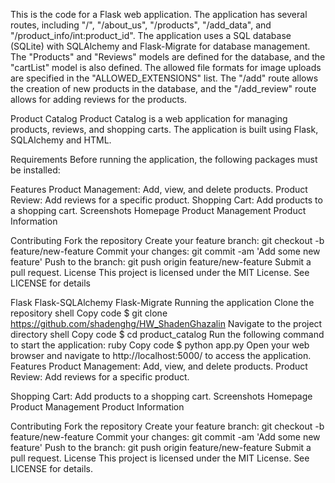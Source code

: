 This is the code for a Flask web application. The application has several routes, including "/", "/about_us", "/products", "/add_data", and "/product_info/int:product_id". The application uses a SQL database (SQLite) with SQLAlchemy and Flask-Migrate for database management. The "Products" and "Reviews" models are defined for the database, and the "cartList" model is also defined. The allowed file formats for image uploads are specified in the "ALLOWED_EXTENSIONS" list. The "/add" route allows the creation of new products in the database, and the "/add_review" route allows for adding reviews for the products.

Product Catalog
Product Catalog is a web application for managing products, reviews, and shopping carts. The application is built using Flask, SQLAlchemy and HTML.

Requirements
Before running the application, the following packages must be installed:

Features
Product Management: Add, view, and delete products.
Product Review: Add reviews for a specific product.
Shopping Cart: Add products to a shopping cart.
Screenshots
Homepage
Product Management
Product Information

Contributing
Fork the repository
Create your feature branch: git checkout -b feature/new-feature
Commit your changes: git commit -am 'Add some new feature'
Push to the branch: git push origin feature/new-feature
Submit a pull request.
License
This project is licensed under the MIT License. See LICENSE for details

Flask
Flask-SQLAlchemy
Flask-Migrate
Running the application
Clone the repository
shell
Copy code
$ git clone https://github.com/shadenghg/HW_ShadenGhazalin
Navigate to the project directory
shell
Copy code
$ cd product_catalog
Run the following command to start the application:
ruby
Copy code
$ python app.py
Open your web browser and navigate to http://localhost:5000/ to access the application.
Features
Product Management: Add, view, and delete products.
Product Review: Add reviews for a specific product.

Shopping Cart: Add products to a shopping cart.
Screenshots
Homepage
Product Management
Product Information

Contributing
Fork the repository
Create your feature branch: git checkout -b feature/new-feature
Commit your changes: git commit -am 'Add some new feature'
Push to the branch: git push origin feature/new-feature
Submit a pull request.
License
This project is licensed under the MIT License. See LICENSE for details.

